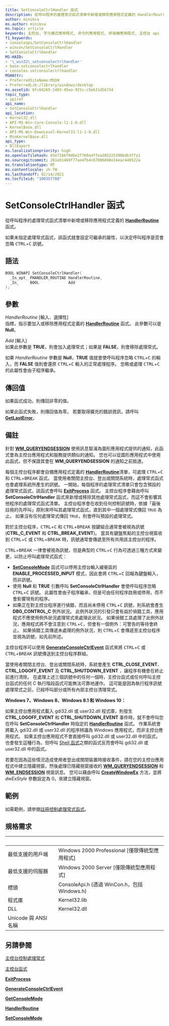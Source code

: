 ```yaml
---
title: SetConsoleCtrlHandler 函式
description: 從呼叫程序的處理常式函式清單中新增或移除應用程式定義的 HandlerRoutine 函式。
author: miniksa
ms.author: miniksa
ms.topic: article
keywords: 主控台, 字元模式應用程式, 命令列應用程式, 終端機應用程式, 主控台 api
f1_keywords:
- consoleapi/SetConsoleCtrlHandler
- wincon/SetConsoleCtrlHandler
- SetConsoleCtrlHandler
MS-HAID:
- '\_win32\_setconsolectrlhandler'
- base.setconsolectrlhandler
- consoles.setconsolectrlhandler
MSHAttr:
- PreferredSiteName:MSDN
- PreferredLib:/library/windows/desktop
ms.assetid: 6fc64265-1403-45ea-925c-c5eb31d56734
topic_type:
- apiref
api_name:
- SetConsoleCtrlHandler
api_location:
- Kernel32.dll
- API-MS-Win-Core-Console-l1-1-0.dll
- KernelBase.dll
- API-MS-Win-DownLevel-Kernel32-l1-1-0.dll
- MinKernelBase.dll
api_type:
- DllExport
ms.localizationpriority: high
ms.openlocfilehash: 03e7166f84be2f760a4ffea385225390bdb3ffa1
ms.sourcegitcommit: 281eb1469f77ae4fb4c67806898e14eac440522a
ms.translationtype: MT
ms.contentlocale: zh-TW
ms.lasthandoff: 02/14/2021
ms.locfileid: "100357708"
---
```

# <a name="setconsolectrlhandler-function"></a>SetConsoleCtrlHandler 函式

從呼叫程序的處理常式函式清單中新增或移除應用程式定義的 [**HandlerRoutine**](handlerroutine.md) 函式。

如果未指定處理常式函式，該函式就會設定可繼承的屬性，以決定呼叫程序是否會忽略 <kbd>CTRL</kbd>+<kbd>C</kbd> 訊號。

## <a name="syntax"></a>語法

```C
BOOL WINAPI SetConsoleCtrlHandler(
  _In_opt_ PHANDLER_ROUTINE HandlerRoutine,
  _In_     BOOL             Add
);
```

## <a name="parameters"></a>參數

*HandlerRoutine* \[輸入、選擇性\]  
指標，指示要加入或移除應用程式定義的 [**HandlerRoutine**](handlerroutine.md) 函式。 此參數可以是 **Null**。

*Add* \[輸入\]  
如果此參數是 **TRUE**，則會加入處理常式；如果是 **FALSE**，則會移除處理常式。

如果 *HandlerRoutine* 參數是 **Null**，**TRUE** 值就會使呼叫程序忽略 <kbd>CTRL</kbd>+<kbd>C</kbd> 的輸入，而 **FALSE** 值則會還原 <kbd>CTRL</kbd>+<kbd>C</kbd> 輸入的正常處理程序。 忽略或處理 <kbd>CTRL</kbd>+<kbd>C</kbd> 的此屬性會由子程序繼承。

## <a name="return-value"></a>傳回值

如果函式成功，則傳回非零的值。

如果此函式失敗，則傳回值為零。 若要取得擴充的錯誤資訊，請呼叫 [**GetLastError**](/windows/win32/api/errhandlingapi/nf-errhandlingapi-getlasterror)。

## <a name="remarks"></a>備註

針對 [**WM\_QUERYENDSESSION**](/windows/win32/shutdown/wm-queryendsession) 使用訊息幫浦為圖形應用程式提供的通知，此函式會為主控台應用程式和服務提供類似的通知。 您也可以從圖形應用程式中使用此函式，但不保證其會在 **WM\_QUERYENDSESSION** 的通知之前抵達。

每個主控台程序都會自備應用程式定義的 [**HandlerRoutine**](handlerroutine.md)清單，可處理 <kbd>CTRL</kbd>+<kbd>C</kbd> 和 <kbd>CTRL</kbd>+<kbd>BREAK</kbd> 函式。 當使用者關閉主控台、登出或關閉系統時，處理常式函式也會處理系統所產生的訊號。 一開始，每個程序的處理常式清單只會包含預設的處理常式函式，該函式會呼叫 [**ExitProcess**](/windows/win32/api/processthreadsapi/nf-processthreadsapi-exitprocess) 函式。 主控台程序會藉由呼叫 **SetConsoleCtrlHandler** 函式來新增或移除其他處理常式函式，而這不會影響其他程序的處理常式函式清單。 主控台程序會在收到任何控制訊號時，依據「最後註冊的先呼叫」原則來呼叫其處理常式函式，直到其中一個處理常式傳回 `TRUE` 為止。 如果沒有任何處理常式傳回 `TRUE`，則會呼叫預設的處理常式。

對於主控台程序，<kbd>CTRL</kbd>+<kbd>C</kbd> 和 <kbd>CTRL</kbd>+<kbd>BREAK</kbd> 按鍵組合通常會被視為訊號 (**CTRL\_C\_EVENT** 和 **CTRL\_BREAK\_EVENT**)。 當具有鍵盤焦點的主控台視窗收到 <kbd>CTRL</kbd>+<kbd>C</kbd> 或 <kbd>CTRL</kbd>+<kbd>BREAK</kbd> 時，訊號通常會傳遞至所有共用該主控台的程序。

<kbd>CTRL</kbd>+<kbd>BREAK</kbd> 一律會被視為訊號，但是典型的 <kbd>CTRL</kbd>+<kbd>C</kbd> 行為可透過三種方式來變更，以防止呼叫處理常式函式：

- [**SetConsoleMode**](setconsolemode.md) 函式可以停用主控台輸入緩衝區的 **ENABLE\_PROCESSED\_INPUT** 模式，因此會將 <kbd>CTRL</kbd>+<kbd>C</kbd> 回報為鍵盤輸入，而非訊號。
- 使用 **Null** 和 **TRUE** 引數呼叫 **SetConsoleCtrlHandler** 會使呼叫程序忽略 <kbd>CTRL</kbd>+<kbd>C</kbd> 訊號。 此屬性會由子程序繼承，但是可由任何程序啟用或停用，而不會影響現有的程序。
- 如果正在對主控台程序進行偵錯，而且尚未停用 <kbd>CTRL</kbd>+<kbd>C</kbd> 訊號，則系統會產生 **DBG\_CONTROL\_C** 例外狀況。 此例外狀況的引發只會有益於偵錯工具，應用程式不應使用例外狀況處理常式來處理此狀況。 如果偵錯工具處理了此例外狀況，應用程式將不會注意到 <kbd>CTRL</kbd>+<kbd>C</kbd>，但會有一個例外：可警告的等待會終止。 如果偵錯工具傳遞未處理的例外狀況，則 <kbd>CTRL</kbd>+<kbd>C</kbd> 會傳遞至主控台程序並視為訊號，如先前所述。

主控台程序可以使用 [**GenerateConsoleCtrlEvent**](generateconsolectrlevent.md) 函式來將 <kbd>CTRL</kbd>+<kbd>C</kbd> 或 <kbd>CTRL</kbd>+<kbd>BREAK</kbd> 訊號傳送到主控台程序群組。

當使用者關閉主控台、登出或關閉系統時，系統會產生 **CTRL\_CLOSE\_EVENT**、**CTRL\_LOGOFF\_EVENT** 及 **CTRL\_SHUTDOWN\_EVENT** ，讓程序有機會在終止前進行清除。 在處理上述三個訊號中的任何一個時，主控台函式或任何呼叫主控台函式的任何 C 執行階段函式可能無法可靠地運作。 這可能是因為執行程序訊號處理常式之前，已經呼叫部分或所有內部主控台清理常式。

**Windows 7、Windows 8、Windows 8.1 和 Windows 10：**

如果主控台應用程式載入 gdi32.dll 或 user32.dll 程式庫，則發生 **CTRL\_LOGOFF\_EVENT** 和 **CTRL\_SHUTDOWN\_EVENT** 事件時，就不會呼叫您在呼叫 **SetConsoleCtrlHandler** 時指定的 [**HandlerRoutine**](handlerroutine.md) 函式。 作業系統會將載入 gdi32.dll 或 user32.dll 的程序辨識為 Windows 應用程式，而非主控台應用程式。 如果主控台應用程式不會直接呼叫 gdi32.dll 或 user32.dll 中的函式，也會發生這種行為，但呼叫 [Shell 函式](/previous-versions/windows/desktop/legacy/bb776426(v=vs.85))之類的函式反而會呼叫 gdi32.dll 或 user32.dll 中的函式。

若要在因為這些情況造成使用者登出或關閉裝置時接收事件，請在您的主控台應用程式中建立隱藏視窗，然後處理已隱藏視窗接收的 [**WM\_QUERYENDSESSION**](/windows/win32/shutdown/wm-queryendsession) 和 [**WM\_ENDSESSION**](/windows/win32/shutdown/wm-endsession) 視窗訊息。 您可以藉由呼叫 [**CreateWindowEx**](/windows/win32/api/winuser/nf-winuser-createwindowexa) 方法，並將 *dwExStyle* 參數設定為 0，來建立隱藏視窗。

## <a name="examples"></a>範例

如需範例，請參閱[註冊控制處理常式函式](registering-a-control-handler-function.md)。

## <a name="requirements"></a>規格需求

| &nbsp; | &nbsp; |
|-|-|
| 最低支援的用戶端 | Windows 2000 Professional \[僅限傳統型應用程式\] |
| 最低支援的伺服器 | Windows 2000 Server \[僅限傳統型應用程式\] |
| 標頭 | ConsoleApi.h (透過 WinCon.h，包括 Windows.h) |
| 程式庫 | Kernel32.lib |
| DLL | Kernel32.dll |
| Unicode 與 ANSI 名稱 | |

## <a name="see-also"></a>另請參閱

[主控台控制處理常式](console-control-handlers.md)

[主控台函式](console-functions.md)

[**ExitProcess**](/windows/win32/api/processthreadsapi/nf-processthreadsapi-exitprocess)

[**GenerateConsoleCtrlEvent**](generateconsolectrlevent.md)

[**GetConsoleMode**](getconsolemode.md)

[**HandlerRoutine**](handlerroutine.md)

[**SetConsoleMode**](setconsolemode.md)